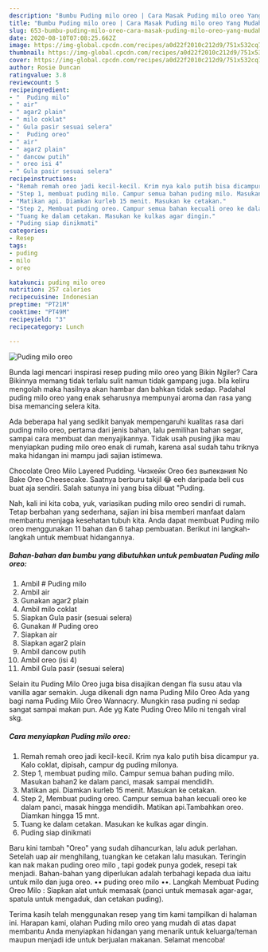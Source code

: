 ```yaml
---
description: "Bumbu Puding milo oreo | Cara Masak Puding milo oreo Yang Mudah Dan Praktis"
title: "Bumbu Puding milo oreo | Cara Masak Puding milo oreo Yang Mudah Dan Praktis"
slug: 653-bumbu-puding-milo-oreo-cara-masak-puding-milo-oreo-yang-mudah-dan-praktis
date: 2020-08-10T07:08:25.662Z
image: https://img-global.cpcdn.com/recipes/a0d22f2010c212d9/751x532cq70/puding-milo-oreo-foto-resep-utama.jpg
thumbnail: https://img-global.cpcdn.com/recipes/a0d22f2010c212d9/751x532cq70/puding-milo-oreo-foto-resep-utama.jpg
cover: https://img-global.cpcdn.com/recipes/a0d22f2010c212d9/751x532cq70/puding-milo-oreo-foto-resep-utama.jpg
author: Rosie Duncan
ratingvalue: 3.8
reviewcount: 5
recipeingredient:
- "  Puding milo"
- " air"
- " agar2 plain"
- " milo coklat"
- " Gula pasir sesuai selera"
- "  Puding oreo"
- " air"
- " agar2 plain"
- " dancow putih"
- " oreo isi 4"
- " Gula pasir sesuai selera"
recipeinstructions:
- "Remah remah oreo jadi kecil-kecil. Krim nya kalo putih bisa dicampur ya. Kalo coklat, dipisah, campur dg puding milonya."
- "Step 1, membuat puding milo. Campur semua bahan puding milo. Masukan bahan2 ke dalam panci, masak sampai mendidih."
- "Matikan api. Diamkan kurleb 15 menit. Masukan ke cetakan."
- "Step 2, Membuat puding oreo. Campur semua bahan kecuali oreo ke dalam panci, masak hingga mendidih. Matikan api.Tambahkan oreo. Diamkan hingga 15 mnt."
- "Tuang ke dalam cetakan. Masukan ke kulkas agar dingin."
- "Puding siap dinikmati"
categories:
- Resep
tags:
- puding
- milo
- oreo

katakunci: puding milo oreo 
nutrition: 257 calories
recipecuisine: Indonesian
preptime: "PT21M"
cooktime: "PT49M"
recipeyield: "3"
recipecategory: Lunch

---
```



![Puding milo oreo](https://img-global.cpcdn.com/recipes/a0d22f2010c212d9/751x532cq70/puding-milo-oreo-foto-resep-utama.jpg)

Bunda lagi mencari inspirasi resep puding milo oreo yang Bikin Ngiler? Cara Bikinnya memang tidak terlalu sulit namun tidak gampang juga. bila keliru mengolah maka hasilnya akan hambar dan bahkan tidak sedap. Padahal puding milo oreo yang enak seharusnya mempunyai aroma dan rasa yang bisa memancing selera kita.

Ada beberapa hal yang sedikit banyak mempengaruhi kualitas rasa dari puding milo oreo, pertama dari jenis bahan, lalu pemilihan bahan segar, sampai cara membuat dan menyajikannya. Tidak usah pusing jika mau menyiapkan puding milo oreo enak di rumah, karena asal sudah tahu triknya maka hidangan ini mampu jadi sajian istimewa.

Chocolate Oreo Milo Layered Pudding. Чизкейк Oreo без выпекания No Bake Oreo Cheesecake. Saatnya berburu takjil 😂 eeh daripada beli cus buat aja sendiri. Salah satunya ini yang bisa dibuat &#34;Puding.


Nah, kali ini kita coba, yuk, variasikan puding milo oreo sendiri di rumah. Tetap berbahan yang sederhana, sajian ini bisa memberi manfaat dalam membantu menjaga kesehatan tubuh kita. Anda dapat membuat Puding milo oreo menggunakan 11 bahan dan 6 tahap pembuatan. Berikut ini langkah-langkah untuk membuat hidangannya.

<!--inarticleads1-->

##### Bahan-bahan dan bumbu yang dibutuhkan untuk pembuatan Puding milo oreo:

1. Ambil  # Puding milo
1. Ambil  air
1. Gunakan  agar2 plain
1. Ambil  milo coklat
1. Siapkan  Gula pasir (sesuai selera)
1. Gunakan  # Puding oreo
1. Siapkan  air
1. Siapkan  agar2 plain
1. Ambil  dancow putih
1. Ambil  oreo (isi 4)
1. Ambil  Gula pasir (sesuai selera)


Selain itu Puding Milo Oreo juga bisa disajikan dengan fla susu atau vla vanilla agar semakin. Juga dikenali dgn nama Puding Milo Oreo Ada yang bagi nama Puding Milo Oreo Wannacry. Mungkin rasa puding ni sedap sangat sampai makan pun. Ade yg Kate Puding Oreo Milo ni tengah viral skg. 

<!--inarticleads2-->

##### Cara menyiapkan Puding milo oreo:

1. Remah remah oreo jadi kecil-kecil. Krim nya kalo putih bisa dicampur ya. Kalo coklat, dipisah, campur dg puding milonya.
1. Step 1, membuat puding milo. Campur semua bahan puding milo. Masukan bahan2 ke dalam panci, masak sampai mendidih.
1. Matikan api. Diamkan kurleb 15 menit. Masukan ke cetakan.
1. Step 2, Membuat puding oreo. Campur semua bahan kecuali oreo ke dalam panci, masak hingga mendidih. Matikan api.Tambahkan oreo. Diamkan hingga 15 mnt.
1. Tuang ke dalam cetakan. Masukan ke kulkas agar dingin.
1. Puding siap dinikmati


Baru kini tambah &#34;Oreo&#34; yang sudah dihancurkan, lalu aduk perlahan. Setelah uap air menghilang, tuangkan ke cetakan lalu masukan. Teringin kan nak makan puding oreo milo , tapi godek punya godek, resepi tak menjadi. Bahan-bahan yang diperlukan adalah terbahagi kepada dua iaitu untuk milo dan juga oreo. •• puding oreo milo ••. Langkah Membuat Puding Oreo Milo : Siapkan alat untuk memasak (panci untuk memasak agar-agar, spatula untuk mengaduk, dan cetakan puding). 

Terima kasih telah menggunakan resep yang tim kami tampilkan di halaman ini. Harapan kami, olahan Puding milo oreo yang mudah di atas dapat membantu Anda menyiapkan hidangan yang menarik untuk keluarga/teman maupun menjadi ide untuk berjualan makanan. Selamat mencoba!
